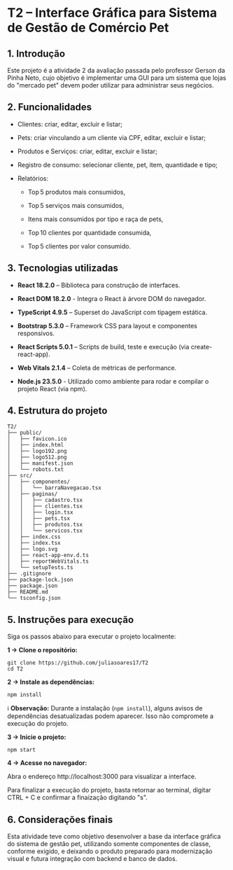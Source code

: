 # T2 – Interface Gráfica para Sistema de Gestão de Comércio Pet

## 1. Introdução

Este projeto é a atividade 2 da avaliação passada pelo professor Gerson da Pinha Neto, cujo objetivo é implementar uma GUI para um sistema que lojas do "mercado pet" devem poder utilizar para administrar seus negócios.

## 2. Funcionalidades
- Clientes: criar, editar, excluir e listar;

- Pets: criar vinculando a um cliente via CPF, editar, excluir e listar;

- Produtos e Serviços: criar, editar, excluir e listar;

- Registro de consumo: selecionar cliente, pet, item, quantidade e tipo;

- Relatórios:

  - Top 5 produtos mais consumidos,

  - Top 5 serviços mais consumidos,

  - Itens mais consumidos por tipo e raça de pets,

  - Top 10 clientes por quantidade consumida,

  - Top 5 clientes por valor consumido.

## 3. Tecnologias utilizadas

- **React 18.2.0** – Biblioteca para construção de interfaces.

- **React DOM 18.2.0** - Integra o React à árvore DOM do navegador.

- **TypeScript 4.9.5** – Superset do JavaScript com tipagem estática.

- **Bootstrap 5.3.0** – Framework CSS para layout e componentes responsivos.

- **React Scripts 5.0.1** – Scripts de build, teste e execução (via create-react-app).

- **Web Vitals 2.1.4** – Coleta de métricas de performance.

- **Node.js 23.5.0** - Utilizado como ambiente para rodar e compilar o projeto React (via npm).

## 4. Estrutura do projeto

```
T2/
├── public/
│   ├── favicon.ico
│   ├── index.html   
│   ├── logo192.png
│   ├── logo512.png
│   ├── manifest.json
│   └── robots.txt
├── src/
│   ├── componentes/
│   │   └── barraNavegacao.tsx
│   ├── paginas/
│   │   ├── cadastro.tsx
│   │   ├── clientes.tsx
│   │   ├── login.tsx
│   │   ├── pets.tsx
│   │   ├── produtos.tsx
│   │   └── servicos.tsx
│   ├── index.css
│   ├── index.tsx
│   ├── logo.svg
│   ├── react-app-env.d.ts
│   ├── reportWebVitals.ts
│   └── setupTests.ts      
├── .gitignore
├── package-lock.json
├── package.json
├── README.md
└── tsconfig.json

```

## 5. Instruções para execução
Siga os passos abaixo para executar o projeto localmente:

**1 -> Clone o repositório:**

```
git clone https://github.com/juliasoares17/T2
cd T2
```
**2 -> Instale as dependências:**

```
npm install
```
ℹ️ **Observação:** Durante a instalação (`npm install`), alguns avisos de dependências desatualizadas podem aparecer. Isso não compromete a execução do projeto.

**3 -> Inicie o projeto:**

```
npm start
```
**4 -> Acesse no navegador:**

Abra o endereço http://localhost:3000 para visualizar a interface.

Para finalizar a execução do projeto, basta retornar ao terminal, digitar CTRL + C e confirmar a finaização digitando "s".

## 6. Considerações finais
Esta atividade teve como objetivo desenvolver a base da interface gráfica do sistema de gestão pet, utilizando somente componentes de classe, conforme exigido, e deixando o produto preparado para modernização visual e futura integração com backend e banco de dados.


